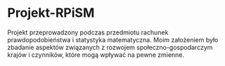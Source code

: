 # Projekt-RPiSM
Projekt przeprowadzony podczas przedmiotu rachunek prawdopodobieństwa i statystyka matematyczna. Moim założeniem było zbadanie aspektów związanych z rozwojem społeczno-gospodarczym krajów i czynników, które mogą wpływać na pewne zmienne.
